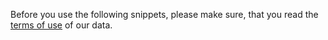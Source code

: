 Before you use the following snippets, please make sure, that you read the [terms of use](../../about/licenses) of our data.


